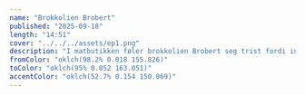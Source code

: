 ```yaml
---
name: "Brokkolien Brobert"
published: "2025-09-18"
length: "14:51"
cover: "../../../assets/ep1.png"
description: "I matbutikken føler brokkolien Brobert seg trist fordi ingen vil kjøpe ham, i motsetning til de populære fruktene og godteriene. Men en dag smaker gutten Nils på ham – og oppdager at han faktisk er kjempegod! Plutselig vil alle ha brokkoli, og Brobert får endelig skinne."
fromColor: "oklch(98.2% 0.018 155.826)"
toColor: "oklch(95% 0.052 163.051)"
accentColor: "oklch(52.7% 0.154 150.069)"
---
```

